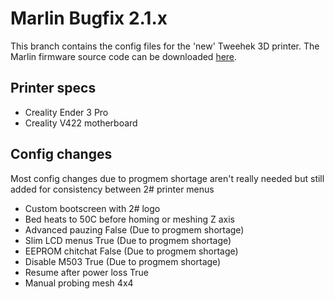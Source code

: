 # Marlin Bugfix 2.1.x
This branch contains the config files for the 'new' Tweehek 3D printer. The Marlin firmware source code can be downloaded [here](https://github.com/MarlinFirmware/Marlin/tree/bugfix-2.1.x).

## Printer specs
- Creality Ender 3 Pro
- Creality V422 motherboard

## Config changes
Most config changes due to progmem shortage aren't really needed but still added for consistency between 2# printer menus
- Custom bootscreen with 2# logo
- Bed heats to 50C before homing or meshing Z axis
- Advanced pauzing False (Due to progmem shortage)
- Slim LCD menus True (Due to progmem shortage)
- EEPROM chitchat False (Due to progmem shortage)
- Disable M503 True (Due to progmem shortage)
- Resume after power loss True
- Manual probing mesh 4x4
